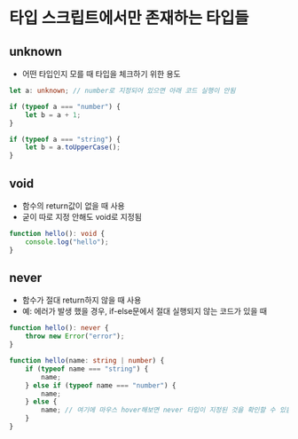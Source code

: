 # 타입 스크립트에서만 존재하는 타입들

## unknown

- 어떤 타입인지 모를 때 타입을 체크하기 위한 용도

```ts
let a: unknown; // number로 지정되어 있으면 아래 코드 실행이 안됨

if (typeof a === "number") {
	let b = a + 1;
}

if (typeof a === "string") {
	let b = a.toUpperCase();
}
```

## void

- 함수의 return값이 없을 때 사용
- 굳이 따로 지정 안해도 void로 지정됨

```ts
function hello(): void {
	console.log("hello");
}
```

## never

- 함수가 절대 return하지 않을 때 사용
- 예: 에러가 발생 했을 경우, if-else문에서 절대 실행되지 않는 코드가 있을 때

```ts
function hello(): never {
	throw new Error("error");
}
```

```ts
function hello(name: string | number) {
	if (typeof name === "string") {
		name;
	} else if (typeof name === "number") {
		name;
	} else {
		name; // 여기에 마우스 hover해보면 never 타입이 지정된 것을 확인할 수 있음
	}
}
```
